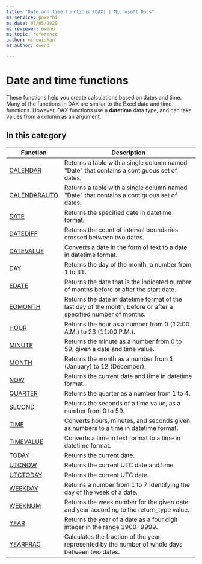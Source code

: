 ```yaml
---
title: "Date and time functions (DAX) | Microsoft Docs"
ms.service: powerbi 
ms.date: 07/05/2020
ms.reviewer: owend
ms.topic: reference
author: minewiskan
ms.author: owend

---
```

# Date and time functions

These functions help you create calculations based on dates and time. Many of the functions in DAX are similar to the Excel date and time functions. However, DAX functions use a **datetime** data type, and can take values from a column as an argument.  
  
## In this category

|Function  |Description  |
|---------|---------|
|[CALENDAR](calendar-function-dax.md)     |   Returns a table with a single column named "Date" that contains a contiguous set of dates.      |
|[CALENDARAUTO](calendarauto-function-dax.md)       |   Returns a table with a single column named "Date" that contains a contiguous set of dates.      |
|[DATE](date-function-dax.md)      |   Returns the specified date in datetime format.       |
|[DATEDIFF](datediff-function-dax.md)     |  Returns the count of interval boundaries crossed between two dates.        |
|[DATEVALUE](datevalue-function-dax.md)     |   Converts a date in the form of text to a date in datetime format.       |
|[DAY](day-function-dax.md)     |   Returns the day of the month, a number from 1 to 31.       |
|[EDATE](edate-function-dax.md)     |   Returns the date that is the indicated number of months before or after the start date.      |
|[EOMONTH](eomonth-function-dax.md)    |  Returns the date in datetime format of the last day of the month, before or after a specified number of months.       |
|[HOUR](hour-function-dax.md)     |  Returns the hour as a number from 0 (12:00 A.M.) to 23 (11:00 P.M.).       |
|[MINUTE](minute-function-dax.md)     |   Returns the minute as a number from 0 to 59, given a date and time value.        |
|[MONTH](month-function-dax.md)      |  Returns the month as a number from 1 (January) to 12 (December).        |
|[NOW](now-function-dax.md)     |  Returns the current date and time in datetime format.        |
|[QUARTER](quarter-function-dax.md)     |  Returns the quarter as a number from 1 to 4.       |
|[SECOND](second-function-dax.md)     |  Returns the seconds of a time value, as a number from 0 to 59.        |
|[TIME](time-function-dax.md)     |  Converts hours, minutes, and seconds given as numbers to a time in datetime format.       |
|[TIMEVALUE](timevalue-function-dax.md)     |  Converts a time in text format to a time in datetime format.       |
|[TODAY](today-function-dax.md)     |   Returns the current date.      |
|[UTCNOW](utcnow-function-dax.md)     |   Returns the current UTC date and time      |
|[UTCTODAY](utctoday-function-dax.md)     |   Returns the current UTC date.      |
|[WEEKDAY](weekday-function-dax.md)     |  Returns a number from 1 to 7 identifying the day of the week of a date.       |
|[WEEKNUM](weeknum-function-dax.md)      |  Returns the week number for the given date and year according to the return_type value.       |
|[YEAR](year-function-dax.md)     |    Returns the year of a date as a four digit integer in the range 1900-9999.     |
|[YEARFRAC](yearfrac-function-dax.md)      |    Calculates the fraction of the year represented by the number of whole days between two dates.      |
